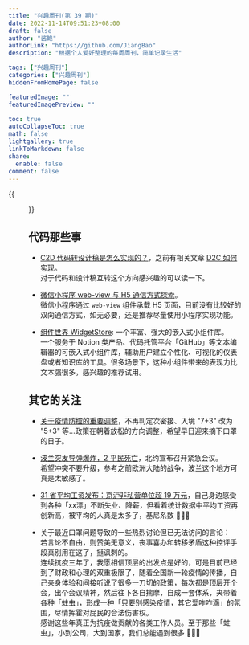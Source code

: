 ```yaml
---
title: "兴趣周刊(第 39 期)"
date: 2022-11-14T09:51:23+08:00
draft: false
author: "酱鲍"
authorLink: "https://github.com/JiangBao"
description: "根据个人爱好整理的每周周刊，简单记录生活"

tags: ["兴趣周刊"]
categories: ["兴趣周刊"]
hiddenFromHomePage: false

featuredImage: ""
featuredImagePreview: ""

toc: true
autoCollapseToc: true
math: false
lightgallery: true
linkToMarkdown: false
share:
  enable: false
comment: false
---
```

{{<figure src="https://jiangbao-1258001083.cos.ap-shanghai.myqcloud.com/2022fifalaeeb.jpg" title="史上最贵世界杯开幕 ⚽">}}
<!--more-->

## 代码那些事
* [C2D 代码转设计稿是怎么实现的？](https://mp.weixin.qq.com/s/LkbR6xEfc5KAgcp9GjgfIg)，之前有相关文章 [D2C 如何实现](https://mp.weixin.qq.com/s?__biz=Mzg3OTYzMDkzMg==&mid=2247492152&idx=1&sn=333ac759b7a97cdb6d260bca4ff41f3c&chksm=cf032d03f874a41560cf7f9fcfa1dbbb2700fe7c51834c10cc677a5ac1e7c8241622e0c2e346&scene=21#wechat_redirect)。  
对于代码和设计稿互转这个方向感兴趣的可以读一下。

* [微信小程序 web-view 与 H5 通信方式探索](https://mp.weixin.qq.com/s/qYrDTuEag_AKp44B43lqAw)。  
微信小程序通过 `web-view` 组件承载 H5 页面，目前没有比较好的双向通信方式，如无必要，还是推荐尽量使用小程序实现功能。

* [组件世界 WidgetStore](https://cn.widgetstore.net/#/home): 一个丰富、强大的嵌入式小组件库。  
一个服务于 Notion 类产品、代码托管平台「GitHub」等文本编辑器的可嵌入式小组件库，辅助用户建立个性化、可视化的仪表盘或者知识库的工具。很多场景下，这种小组件带来的表现力比文本强很多，感兴趣的推荐试用。

## 其它的关注
* [关于疫情防控的重要调整](http://www.nhc.gov.cn/xcs/yqfkdt/202211/ed9d123bbfe14e738402d846290049ea.shtml)，不再判定次密接、入境 "7+3" 改为 "5+3" 等...政策在朝着放松的方向调整，希望早日迎来摘下口罩的日子。

* [波兰突发导弹爆炸，2 平民死亡](http://k.sina.com.cn/article_6105713761_m16bedcc61057015sov.html?cre=videopc&mod=zixun&loc=7&r=0&rfunc=79&tj=cxvertical_pc_videopc_zixun&from=mil)，北约宣布召开紧急会议。  
希望冲突不要升级，参考之前欧洲大陆的战争，波兰这个地方可真是太敏感了。

* [31 省平均工资发布：京沪非私营单位超 19 万元](https://m.yicai.com/news/101600225.html)，自己身边感受到各种「xx漂」不断失业、降薪，但看着统计数据中平均工资再创新高，被平均的人真是太多了，基尼系数 🤔🤔🤔

* 关于最近口罩问题导致的一些热烈讨论但已无法访问的言论：  
  若言论不自由，则赞美无意义，丧事喜办和转移矛盾这种控评手段真别用在这了，挺讽刺的。  
  连续抗疫三年了，我愿相信顶层的出发点是好的，可是目前已经到了财政和心理的双重极限了，随着全国新一轮疫情的传播，自己亲身体验和间接听说了很多一刀切的政策，每次都是顶层开个会，出个会议精神，然后往下各自揣摩，自成一套体系，夹带着各种「蛀虫」，形成一种「只要别感染疫情，其它爱咋咋滴」的氛围，尽情挥霍对屁民的合法伤害权。  
  感谢这些年真正为抗疫做贡献的各类工作人员。至于那些「蛀虫」，小到公司，大到国家，我们总能遇到很多 🤬🤬🤬